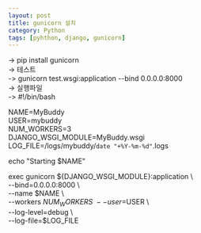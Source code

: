 ```yaml
---
layout: post
title: gunicorn 설치
category: Python
tags: [pyhthon, django, gunicorn]
---
```

-> pip install gunicorn  
-> 테스트  
-> gunicorn test.wsgi:application --bind 0.0.0.0:8000  
-> 실행파일  
-> #!/bin/bash

NAME=MyBuddy  
USER=mybuddy  
NUM_WORKERS=3  
DJANGO_WSGI_MODULE=MyBuddy.wsgi  
LOG_FILE=/logs/mybuddy/`date "+%Y-%m-%d"`.logs  

echo "Starting $NAME"  

exec gunicorn ${DJANGO_WSGI_MODULE}:application \  
  --bind=0.0.0.0:8000 \  
  --name $NAME \  
  --workers $NUM_WORKERS \  
  --user=$USER \  
  --log-level=debug \  
  --log-file=$LOG_FILE  

